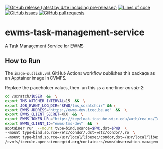 <!--- Top of README Badges (automated) --->
[![GitHub release (latest by date including pre-releases)](https://img.shields.io/github/v/release/Observation-Management-Service/ewms-task-management-service?include_prereleases)](https://github.com/Observation-Management-Service/ewms-task-management-service/) [![Lines of code](https://img.shields.io/tokei/lines/github/Observation-Management-Service/ewms-task-management-service)](https://github.com/Observation-Management-Service/ewms-task-management-service/) [![GitHub issues](https://img.shields.io/github/issues/Observation-Management-Service/ewms-task-management-service)](https://github.com/Observation-Management-Service/ewms-task-management-service/issues?q=is%3Aissue+sort%3Aupdated-desc+is%3Aopen) [![GitHub pull requests](https://img.shields.io/github/issues-pr/Observation-Management-Service/ewms-task-management-service)](https://github.com/Observation-Management-Service/ewms-task-management-service/pulls?q=is%3Apr+sort%3Aupdated-desc+is%3Aopen)
<!--- End of README Badges (automated) --->

# ewms-task-management-service

A Task Management Service for EWMS

## How to Run

The `image-publish.yml` GitHub Actions workflow publishes this package as an Apptainer image in CVMFS.

Replace the placeholder values, then run this as a one-liner _on sub-2_:

```bash
cd /scratch/$USER  &&  \
export TMS_WATCHER_INTERVAL=15  &&  \
export JOB_EVENT_LOG_DIR="$PWD/tms_scratchdir" && \
export EWMS_ADDRESS="https://ewms-dev.icecube.aq"  &&  \
export EWMS_CLIENT_SECRET=XXX  &&  \
export EWMS_TOKEN_URL="https://keycloak.icecube.wisc.edu/auth/realms/IceCube"  &&  \
export EWMS_CLIENT_ID="ewms-tms-dev"  &&  \
apptainer run  --mount type=bind,source=$PWD,dst=$PWD  \
--mount type=bind,source=/etc/condor/,dst=/etc/condor/,ro  \
--mount type=bind,source=/usr/local/libexec/condor,dst=/usr/local/libexec/condor,ro   \
/cvmfs/icecube.opensciencegrid.org/containers/ewms/observation-management-service/ewms-task-management-service\:A.B.C
```
